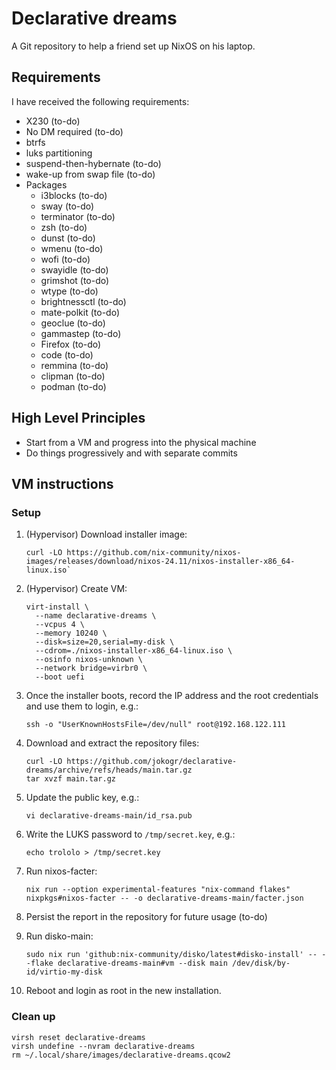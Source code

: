 # Declarative dreams

A Git repository to help a friend set up NixOS on his laptop.

## Requirements

I have received the following requirements:

- X230 (to-do)
- No DM required (to-do)
- btrfs
- luks partitioning
- suspend-then-hybernate (to-do)
- wake-up from swap file (to-do)
- Packages
  - i3blocks (to-do)
  - sway (to-do)
  - terminator (to-do)
  - zsh (to-do)
  - dunst (to-do)
  - wmenu (to-do)
  - wofi (to-do)
  - swayidle (to-do)
  - grimshot (to-do)
  - wtype (to-do)
  - brightnessctl (to-do)
  - mate-polkit (to-do)
  - geoclue (to-do)
  - gammastep (to-do)
  - Firefox (to-do)
  - code (to-do)
  - remmina (to-do)
  - clipman (to-do)
  - podman (to-do)

## High Level Principles

- Start from a VM and progress into the physical machine
- Do things progressively and with separate commits

## VM instructions

### Setup

1. (Hypervisor) Download installer image:

    ```
    curl -LO https://github.com/nix-community/nixos-images/releases/download/nixos-24.11/nixos-installer-x86_64-linux.iso`
    ```

1. (Hypervisor) Create VM:

    ```
    virt-install \
      --name declarative-dreams \
      --vcpus 4 \
      --memory 10240 \
      --disk=size=20,serial=my-disk \
      --cdrom=./nixos-installer-x86_64-linux.iso \
      --osinfo nixos-unknown \
      --network bridge=virbr0 \
      --boot uefi
    ```

1. Once the installer boots, record the IP address and the root credentials and use them to login, e.g.:

    ```
    ssh -o "UserKnownHostsFile=/dev/null" root@192.168.122.111
    ```

1. Download and extract the repository files:

    ```
    curl -LO https://github.com/jokogr/declarative-dreams/archive/refs/heads/main.tar.gz
    tar xvzf main.tar.gz
    ```

1. Update the public key, e.g.:

   ```
   vi declarative-dreams-main/id_rsa.pub
   ```

1. Write the LUKS password to `/tmp/secret.key`, e.g.:

   ```
   echo trololo > /tmp/secret.key
   ```

1. Run nixos-facter:

    ```
    nix run --option experimental-features "nix-command flakes" nixpkgs#nixos-facter -- -o declarative-dreams-main/facter.json
    ```

1. Persist the report in the repository for future usage (to-do)

1. Run disko-main:

   ```
   sudo nix run 'github:nix-community/disko/latest#disko-install' -- --flake declarative-dreams-main#vm --disk main /dev/disk/by-id/virtio-my-disk
   ```

1. Reboot and login as root in the new installation.

### Clean up

```
virsh reset declarative-dreams
virsh undefine --nvram declarative-dreams
rm ~/.local/share/images/declarative-dreams.qcow2
```
